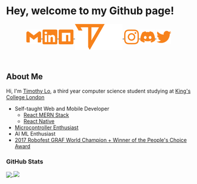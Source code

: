 # **Hey, welcome to my Github page!**

<p align="center">
 <a href="mailto:lochuntin@gmail.com">
  <img align="center" width="40" src="icons/social/gmail.svg"/>
 </a>
 <a href="https://www.linkedin.com/in/timothy-lo-chung-tin/">
  <img align="center" width="40" src="icons/social/linkedin.svg"/>
 </a>
 <a href="https://www.instagram.com/lochungtin/">
  <img align="center" width="40" src="icons/social/npm.svg"/>
 </a>
 <a href="https://www.instagram.com/lochungtin/">
  <img align="center" width="130" src="icons/logo_full_c.svg"/>
 </a>
 <a href="https://www.instagram.com/lochungtin/">
 <img align="center" width="40" src="icons/social/instagram.svg"/>
 </a>
 <a href="https://discordapp.com/users/155275561256747008">
 <img align="center" width="40" src="icons/social/discord.svg"/>
 </a>
  <a href="https://www.instagram.com/lochungtin/">
  <img align="center" width="40" src="icons/social/twitter.svg"/>
 </a>
</p>
</br>

## **About Me**

Hi, I'm <a href="http://lochungtin.github.io/site">Timothy Lo</a>, a third year computer science student studying at <a href="https://www.kcl.ac.uk/">King's College London</a>

- Self-taught Web and Mobile Developer
  - <a href="https://www.mongodb.com/mern-stack">React MERN Stack</a>
  - <a href="https://reactnative.dev/">React Native</a>
- <a href="https://www.arduino.cc/en/hardware">Microcontroller Enthusiast</a>
- AI ML Enthusiast
- <a href="https://www.robofest.net/index.php/prior-robofests/prior-years-roboarts">2017 Robofest GRAF World Champion + Winner of the People's Choice Award</a>

### **GitHub Stats**

<a href="https://github.com/anuraghazra/github-readme-stats">
  <img align="center" height="150" src="https://github-readme-stats.vercel.app/api?username=lochungtin&show_icons=true&theme=tokyonight" />
</a>
<a href="https://github.com/anuraghazra/github-readme-stats">
  <img align="top" height="150" src="https://github-readme-stats.vercel.app/api/top-langs/?username=lochungtin&theme=tokyonight&layout=compact&langs_count=8" />
</a>
